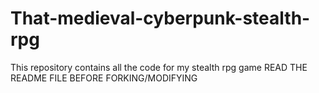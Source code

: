 # That-medieval-cyberpunk-stealth-rpg
This repository contains all the code for my stealth rpg game READ THE README FILE BEFORE FORKING/MODIFYING
